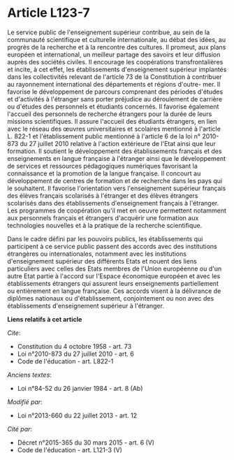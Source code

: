 # Article L123-7

Le service public de l'enseignement supérieur contribue, au sein de la communauté scientifique et culturelle internationale,
au débat des idées, au progrès de la recherche et à la rencontre des cultures. Il promeut, aux plans européen et
international, un meilleur partage des savoirs et leur diffusion auprès des sociétés civiles. Il encourage les coopérations
transfrontalières et incite, à cet effet, les établissements d'enseignement supérieur implantés dans les collectivités
relevant de l'article 73 de la Constitution à contribuer au rayonnement international des départements et régions d'outre-
mer. Il favorise le développement de parcours comprenant des périodes d'études et d'activités à l'étranger sans porter
préjudice au déroulement de carrière ou d'études des personnels et étudiants concernés. Il favorise également l'accueil des
personnels de recherche étrangers pour la durée de leurs missions scientifiques. Il assure l'accueil des étudiants étrangers,
en lien avec le réseau des œuvres universitaires et scolaires mentionné à l'article L. 822-1 et l'établissement public
mentionné à l'article 6 de la loi n° 2010-873 du 27 juillet 2010 relative à l'action extérieure de l'Etat ainsi que leur
formation. Il soutient le développement des établissements français et des enseignements en langue française à l'étranger
ainsi que le développement de services et ressources pédagogiques numériques favorisant la connaissance et la promotion de la
langue française. Il concourt au développement de centres de formation et de recherche dans les pays qui le souhaitent. Il
favorise l'orientation vers l'enseignement supérieur français des élèves français scolarisés à l'étranger et des élèves
étrangers scolarisés dans des établissements d'enseignement français à l'étranger. Les programmes de coopération qu'il met en
oeuvre permettent notamment aux personnels français et étrangers d'acquérir une formation aux technologies nouvelles et à la
pratique de la recherche scientifique. 

Dans le cadre défini par les pouvoirs publics, les établissements qui participent à ce service public passent des accords
avec des institutions étrangères ou internationales, notamment avec les institutions d'enseignement supérieur des différents
Etats et nouent des liens particuliers avec celles des Etats membres de l'Union européenne ou d'un autre Etat partie à
l'accord sur l'Espace économique européen et avec les établissements étrangers qui assurent leurs enseignements partiellement
ou entièrement en langue française. Ces accords visent à la délivrance de diplômes nationaux ou d'établissement,
conjointement ou non avec des établissements d'enseignement supérieur à l'étranger.

**Liens relatifs à cet article**

_Cite_:

  - Constitution du 4 octobre 1958 - art. 73
  - Loi n°2010-873 du 27 juillet 2010 - art. 6
  - Code de l'éducation - art. L822-1

_Anciens textes_:

  - Loi n°84-52 du 26 janvier 1984 - art. 8 (Ab)

_Modifié par_:

  - Loi n°2013-660 du 22 juillet 2013 - art. 12

_Cité par_:

  - Décret n°2015-365 du 30 mars 2015 - art. 6 (V)
  - Code de l'éducation - art. L121-3 (V)
